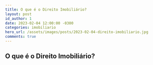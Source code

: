 ```yaml
---
title: O que é o Direito Imobiliário?
layout: post
id_author: 1
date: 2023-02-04 12:00:00 -0300
categories: imobiliario
hero_url: /assets/images/posts/2023-02-04-direito-imobiliario.jpg
comments: true
---
```


## O que é o Direito Imobiliário?
